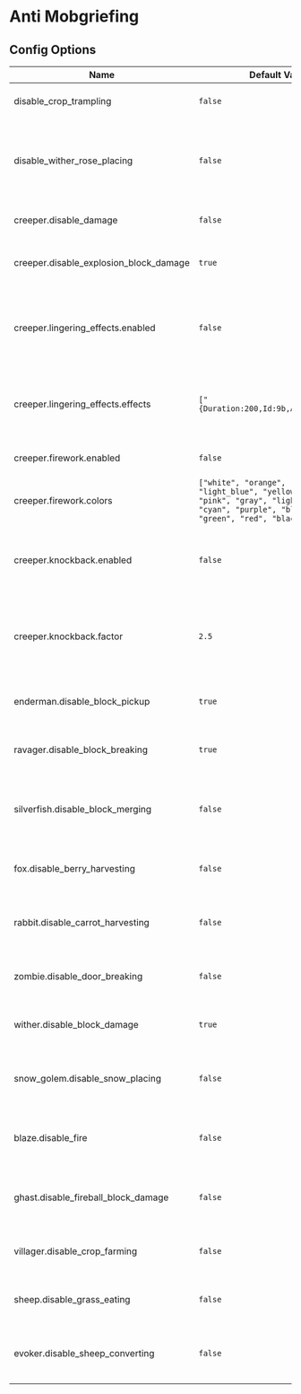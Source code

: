 # Anti Mobgriefing

## Config Options

Name | Default Value | Description
--- | --- | ---
disable_crop_trampling | `false` | Disable crop trampling
disable_wither_rose_placing | `false` | Disable placing a Wither Rose when a mob dies from a wither
creeper.disable_damage | `false` | Disable Creeper damage
creeper.disable_explosion_block_damage | `true` | Disable Creeper block griefing
creeper.lingering_effects.enabled | `false` | If creepers should spawn a lingering effect cloud upon exploding
creeper.lingering_effects.effects | `["{Duration:200,Id:9b,Amplifier:1b}"]` | The potion effects that the creeper spawns upon exploding
creeper.firework.enabled | `false` | Disable crop trampling
creeper.firework.colors | `["white", "orange", "magenta", "light_blue", "yellow", "lime", "pink", "gray", "light_gray", "cyan", "purple", "blue", "brown", "green", "red", "black"]` | The colors that the firework contains
creeper.knockback.enabled | `false` | If players should be knocked back when a Creeper explodes
creeper.knockback.factor | `2.5` | The amount of speed applied to the player when knocked back
enderman.disable_block_pickup | `true` | Disable Endermen picking up blocks
ravager.disable_block_breaking | `true` | Disable Ravager breaking blocks
silverfish.disable_block_merging | `false` | Disable Silverfishes getting into blocks and destroying blocks
fox.disable_berry_harvesting | `false` | Disable Foxes harvesting berries
rabbit.disable_carrot_harvesting | `false` | Disable Rabbits breaking carrot crops
zombie.disable_door_breaking | `false` | Disable Zombies breaking doors
wither.disable_block_damage | `true` | Disable Withers breaking blocks
snow_golem.disable_snow_placing | `false` | Disable Snow Golems placing snow layers
blaze.disable_fire | `false` | Disable Blazes creating fire with fireballs
ghast.disable_fireball_block_damage | `false` | Disable Ghast fireball block damage
villager.disable_crop_farming | `false` | Disable Villager crop farming
sheep.disable_grass_eating | `false` | Disable Sheep grass eating
evoker.disable_sheep_converting | `false` | Disable Evoker Sheep color converting

